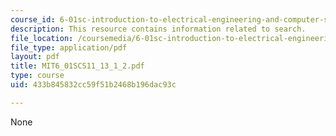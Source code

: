 ```yaml
---
course_id: 6-01sc-introduction-to-electrical-engineering-and-computer-science-i-spring-2011
description: This resource contains information related to search.
file_location: /coursemedia/6-01sc-introduction-to-electrical-engineering-and-computer-science-i-spring-2011/433b845832cc59f51b2468b196dac93c_MIT6_01SCS11_13_1_2.pdf
file_type: application/pdf
layout: pdf
title: MIT6_01SCS11_13_1_2.pdf
type: course
uid: 433b845832cc59f51b2468b196dac93c

---
```

None